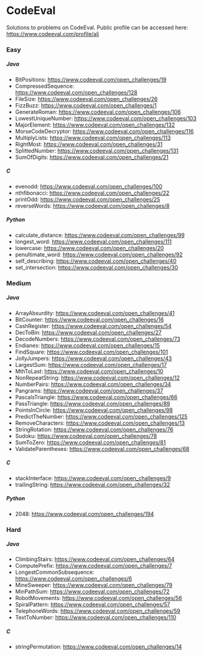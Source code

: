 CodeEval
========

Solutions to problems on CodeEval. Public profile can be accessed here: https://www.codeeval.com/profile/ali


### Easy

##### Java
- BitPositions: https://www.codeeval.com/open_challenges/19
- CompressedSequence: https://www.codeeval.com/open_challenges/128
- FileSize: https://www.codeeval.com/open_challenges/26
- FizzBuzz: https://www.codeeval.com/open_challenges/1
- GenerateRoman: https://www.codeeval.com/open_challenges/106
- LowestUniqueNumber: https://www.codeeval.com/open_challenges/103
- MajorElement: https://www.codeeval.com/open_challenges/132
- MorseCodeDecryptor: https://www.codeeval.com/open_challenges/116
- MultiplyLists: https://www.codeeval.com/open_challenges/113
- RightMost: https://www.codeeval.com/open_challenges/31
- SplittedNumber: https://www.codeeval.com/open_challenges/131
- SumOfDigits: https://www.codeeval.com/open_challenges/21

##### C
- evenodd: https://www.codeeval.com/open_challenges/100
- nthfibonacci: https://www.codeeval.com/open_challenges/22
- printOdd: https://www.codeeval.com/open_challenges/25
- reverseWords: https://www.codeeval.com/open_challenges/8

##### Python
- calculate_distance: https://www.codeeval.com/open_challenges/99
- longest_word: https://www.codeeval.com/open_challenges/111
- lowercase: https://www.codeeval.com/open_challenges/20
- penultimate_word: https://www.codeeval.com/open_challenges/92
- self_describing: https://www.codeeval.com/open_challenges/40
- set_intersection: https://www.codeeval.com/open_challenges/30


### Medium

##### Java
- ArrayAbsurdity: https://www.codeeval.com/open_challenges/41
- BitCounter: https://www.codeeval.com/open_challenges/16
- CashRegister: https://www.codeeval.com/open_challenges/54
- DecToBin: https://www.codeeval.com/open_challenges/27
- DecodeNumbers: https://www.codeeval.com/open_challenges/73
- Endianes: https://www.codeeval.com/open_challenges/15
- FindSquare: https://www.codeeval.com/open_challenges/101
- JollyJumpers: https://www.codeeval.com/open_challenges/43
- LargestSum: https://www.codeeval.com/open_challenges/17
- MthToLast: https://www.codeeval.com/open_challenges/10
- NonRepeatString: https://www.codeeval.com/open_challenges/12
- NumberPairs: https://www.codeeval.com/open_challenges/34
- Pangrams: https://www.codeeval.com/open_challenges/37
- PascalsTriangle: https://www.codeeval.com/open_challenges/66
- PassTriangle: https://www.codeeval.com/open_challenges/89
- PointsInCircle: https://www.codeeval.com/open_challenges/98
- PredictTheNumber: https://www.codeeval.com/open_challenges/125
- RemoveCharacters: https://www.codeeval.com/open_challenges/13
- StringRotation: https://www.codeeval.com/open_challenges/76
- Sudoku: https://www.codeeval.com/open_challenges/78
- SumToZero: https://www.codeeval.com/open_challenges/81
- ValidateParentheses: https://www.codeeval.com/open_challenges/68

##### C
- stackInterface: https://www.codeeval.com/open_challenges/9
- trailingString: https://www.codeeval.com/open_challenges/32

##### Python
- 2048: https://www.codeeval.com/open_challenges/194


### Hard

##### Java
- ClimbingStairs: https://www.codeeval.com/open_challenges/64
- ComputePrefix: https://www.codeeval.com/open_challenges/7
- LongestCommonSubsequence: https://www.codeeval.com/open_challenges/6
- MineSweeper: https://www.codeeval.com/open_challenges/79
- MinPathSum: https://www.codeeval.com/open_challenges/72
- RobotMovements: https://www.codeeval.com/open_challenges/56
- SpiralPattern: https://www.codeeval.com/open_challenges/57
- TelephoneWords: https://www.codeeval.com/open_challenges/59
- TextToNumber: https://www.codeeval.com/open_challenges/110

##### C
- stringPermutation: https://www.codeeval.com/open_challenges/14
